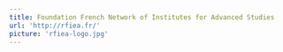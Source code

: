 ```yaml
---
title: Foundation French Network of Institutes for Advanced Studies
url: 'http://rfiea.fr/'
picture: 'rfiea-logo.jpg'
---
```

